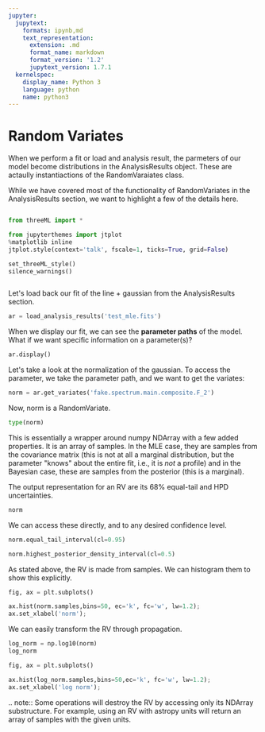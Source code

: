 ```yaml
---
jupyter:
  jupytext:
    formats: ipynb,md
    text_representation:
      extension: .md
      format_name: markdown
      format_version: '1.2'
      jupytext_version: 1.7.1
  kernelspec:
    display_name: Python 3
    language: python
    name: python3
---
```


# Random Variates

When we perform a fit or load and analysis result, the parmeters of our model become distributions in the AnalysisResults object. These are actaully instantiactions of the RandomVaraiates class. 

While we have covered most of the functionality of RandomVariates in the AnalysisResults section, we want to highlight a few of the details here.

```python

from threeML import *

from jupyterthemes import jtplot
%matplotlib inline
jtplot.style(context='talk', fscale=1, ticks=True, grid=False)

set_threeML_style()
silence_warnings()



```

Let's load back our fit of the line + gaussian from the AnalysisResults section.

```python
ar = load_analysis_results('test_mle.fits')
```

When we display our fit, we can see the **parameter paths** of the model. What if we want specific information on a parameter(s)?

```python
ar.display()
```

Let's take a look at the normalization of the gaussian. To access the parameter, we take the parameter path, and we want to get the variates:

```python
norm = ar.get_variates('fake.spectrum.main.composite.F_2')
```

Now, norm is a RandomVariate.

```python
type(norm)
```

This is essentially a wrapper around numpy NDArray with a few added properties. It is an array of samples. In the MLE case, they are samples from the covariance matrix (this is not at all a marginal distribution, but the parameter "knows" about the entire fit, i.e., it is *not* a profile) and in the Bayesian case, these are samples from the posterior (this is a marginal).

The output representation for an RV are its 68% equal-tail and HPD uncertainties.

```python
norm
```

We can access these directly, and to any desired confidence level.

```python
norm.equal_tail_interval(cl=0.95)
```

```python
norm.highest_posterior_density_interval(cl=0.5)
```

As stated above, the RV is made from samples. We can histogram them to show this explicitly.

```python tags=["nbsphinx-thumbnail"]
fig, ax = plt.subplots()

ax.hist(norm.samples,bins=50, ec='k', fc='w', lw=1.2);
ax.set_xlabel('norm');
```

We can easily transform the RV through propagation.

```python
log_norm = np.log10(norm)
log_norm
```

```python
fig, ax = plt.subplots()

ax.hist(log_norm.samples,bins=50,ec='k', fc='w', lw=1.2);
ax.set_xlabel('log norm');
```

<!-- #raw -->
.. note::
    Some operations will destroy the RV by accessing only its NDArray substructure. For example, using an RV with astropy units will return an array of samples with the given units. 
<!-- #endraw -->

```python

```
